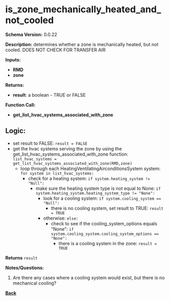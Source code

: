 # is_zone_mechanically_heated_and_not_cooled
**Schema Version:** 0.0.22  

**Description:** determines whether a zone is mechanically heated, but not cooled.  DOES NOT CHECK FOR TRANSFER AIR

**Inputs:**
- **RMD**
- **zone**

**Returns:**  
- **result**: a boolean - TRUE or FALSE
 
**Function Call:**
- **get_list_hvac_systems_associated_with_zone**

## Logic:
- set result to FALSE: `result = FALSE`
- get the hvac systems serving the zone by using the get_list_hvac_systems_associated_with_zone function: `list_hvac_systems = get_list_hvac_systems_associated_with_zone(RMD,zone)`
	- loop through each HeatingVentilatingAirconditionsSystem system: `for system in list_hvac_systems:`
		- check for a heating system: `if system.heating_system != "Null":`
			- make sure the heating system type is not equal to None: `if system.heating_system.heating_system_type != "None":`
				- look for a cooling system: `if system.cooling_system == "Null":`
					- there is no cooling system, set result to TRUE: `result = TRUE`
				- otherwise: `else:`
					- check to see if the cooling_system_options equals "None": `if system.cooling_system.cooling_system_options == "None":`
						- there is a cooling system in the zone: `result = TRUE`

**Returns** `result`


**Notes/Questions:**  
1.  Are there any cases where a cooling system would exist, but there is no mechanical cooling?

**[Back](../_toc.md)**
